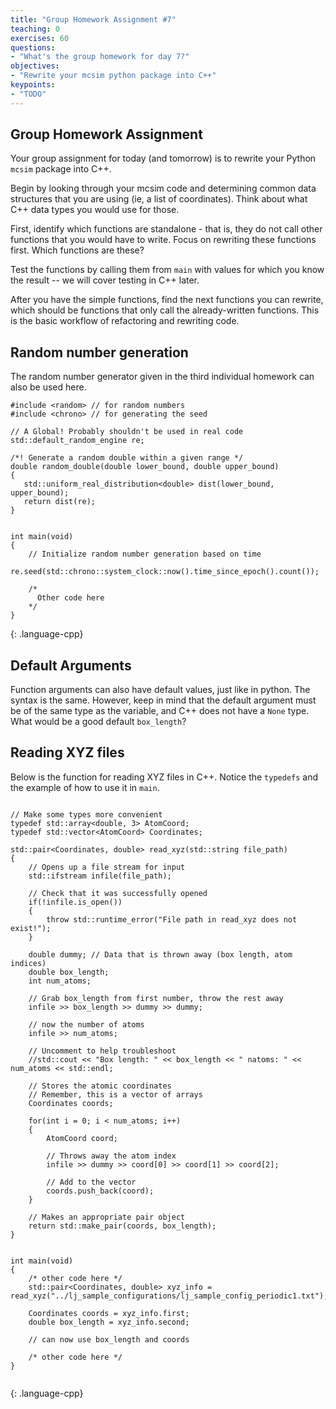 ```yaml
---
title: "Group Homework Assignment #7"
teaching: 0
exercises: 60
questions:
- "What's the group homework for day 7?"
objectives:
- "Rewrite your mcsim python package into C++"
keypoints:
- "TODO"
---
```


## Group Homework Assignment

Your group assignment for today (and tomorrow) is to rewrite your
Python `mcsim` package into C++.

Begin by looking through your mcsim code and determining common data structures
that you are using (ie, a list of coordinates).  Think about what C++ data
types you would use for those.

First, identify which functions are standalone - that is, they do not call
other functions that you would have to write. Focus on rewriting these
functions first. Which functions are these?

Test the functions by calling them from `main` with values for which you
know the result -- we will cover testing in C++ later.

After you have the simple functions, find the next functions you can rewrite,
which should be functions that only call the already-written functions. This
is the basic workflow of refactoring and rewriting code.

## Random number generation

The random number generator given in the third individual homework can
also be used here.

~~~
#include <random> // for random numbers
#include <chrono> // for generating the seed

// A Global! Probably shouldn't be used in real code
std::default_random_engine re;

/*! Generate a random double within a given range */
double random_double(double lower_bound, double upper_bound)
{
   std::uniform_real_distribution<double> dist(lower_bound, upper_bound);
   return dist(re);
}


int main(void)
{
    // Initialize random number generation based on time
    re.seed(std::chrono::system_clock::now().time_since_epoch().count());

    /*
      Other code here
    */
}
~~~
{: .language-cpp}


## Default Arguments

Function arguments can also have default values, just like in python. The syntax
is the same. However, keep in mind that the default argument must be of the same
type as the variable, and C++ does not have a `None` type. What would be a
good default `box_length`?


## Reading XYZ files

Below is the function for reading XYZ files in C++. Notice the `typedefs`
and the example of how to use it in `main`.

~~~

// Make some types more convenient
typedef std::array<double, 3> AtomCoord;
typedef std::vector<AtomCoord> Coordinates;

std::pair<Coordinates, double> read_xyz(std::string file_path)
{
    // Opens up a file stream for input
    std::ifstream infile(file_path);

    // Check that it was successfully opened
    if(!infile.is_open())
    {   
        throw std::runtime_error("File path in read_xyz does not exist!");
    }
    
    double dummy; // Data that is thrown away (box length, atom indices)
    double box_length;
    int num_atoms;
    
    // Grab box_length from first number, throw the rest away
    infile >> box_length >> dummy >> dummy;
    
    // now the number of atoms
    infile >> num_atoms;
    
    // Uncomment to help troubleshoot
    //std::cout << "Box length: " << box_length << " natoms: " << num_atoms << std::endl;
    
    // Stores the atomic coordinates
    // Remember, this is a vector of arrays
    Coordinates coords;
    
    for(int i = 0; i < num_atoms; i++)
    {   
        AtomCoord coord;
        
        // Throws away the atom index
        infile >> dummy >> coord[0] >> coord[1] >> coord[2];
        
        // Add to the vector
        coords.push_back(coord);
    }

    // Makes an appropriate pair object
    return std::make_pair(coords, box_length);
}


int main(void)
{
    /* other code here */
    std::pair<Coordinates, double> xyz_info = read_xyz("../lj_sample_configurations/lj_sample_config_periodic1.txt");

    Coordinates coords = xyz_info.first;
    double box_length = xyz_info.second;

    // can now use box_length and coords

    /* other code here */
}


~~~
{: .language-cpp}




